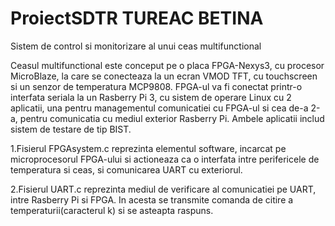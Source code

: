 # ProiectSDTR TUREAC BETINA
Sistem de control si monitorizare al unui ceas multifunctional

Ceasul multifunctional este conceput pe o placa FPGA-Nexys3, cu procesor MicroBlaze, la care se conecteaza la un ecran VMOD TFT, cu touchscreen si un senzor de temperatura MCP9808. FPGA-ul va fi conectat printr-o interfata seriala la un Rasberry Pi 3, cu sistem de operare Linux cu 2 aplicatii, una pentru managementul comunicatiei cu FPGA-ul si cea de-a 2-a, pentru comunicatia cu mediul exterior Rasberry Pi. Ambele aplicatii includ sistem de testare de tip BIST. 

1.Fisierul FPGAsystem.c reprezinta elementul software, incarcat pe microprocesorul FPGA-ului si actioneaza ca o interfata intre perifericele de temperatura si ceas, si comunicarea UART cu exteriorul.

2.Fisierul UART.c reprezinta mediul de verificare al comunicatiei pe UART, intre Rasberry Pi si FPGA. In acesta se transmite comanda de citire a temperaturii(caracterul k) si se asteapta raspuns.
